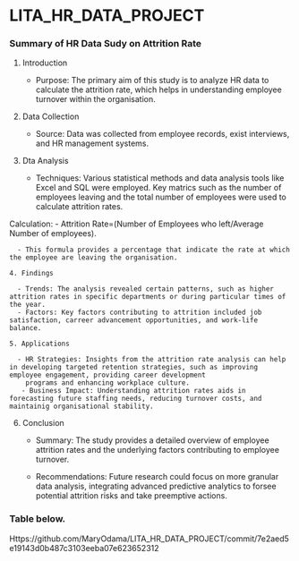 # LITA_HR_DATA_PROJECT

### Summary of HR Data Sudy on Attrition Rate

   1. Introduction

      - Purpose: The primary aim of this study is to analyze HR data to calculate the attrition rate, which helps in understanding employee turnover within the organisation.
     
   2. Data Collection

       - Source: Data was collected from employee records, exist interviews, and HR management systems.
     
   3. Dta Analysis

      - Techniques: Various statistical methods and data analysis tools like Excel and SQL were employed. Key matrics such as the number of employees leaving and the total number of employees were used to calculate attrition rates.
     
Calculation:
      - Attrition Rate=(Number of Employees who left/Average Number of employees).

      - This formula provides a percentage that indicate the rate at which the employee are leaving the organisation.

    4. Findings

      - Trends: The analysis revealed certain patterns, such as higher attrition rates in specific departments or during particular times of the year.
      - Factors: Key factors contributing to attrition included job satisfaction, carreer advancement opportunities, and work-life balance.

    5. Applications

      - HR Strategies: Insights from the attrition rate analysis can help in developing targeted retention strategies, such as improving employee engagement, providing career development 
        programs and enhancing workplace culture.
       - Business Impact: Understanding attrition rates aids in forecasting future staffing needs, reducing turnover costs, and maintainig organisational stability.

   6.  Conclusion

       - Summary: The study provides a detailed overview of employee attrition rates and the underlying factors contributing to employee turnover.

       - Recommendations: Future research could focus on more granular data analysis, integrating advanced predictive analytics to forsee potential attrition risks and take preemptive 
        actions.

### Table below.

Https://github.com/MaryOdama/LITA_HR_DATA_PROJECT/commit/7e2aed5e19143d0b487c3103eeba07e623652312










